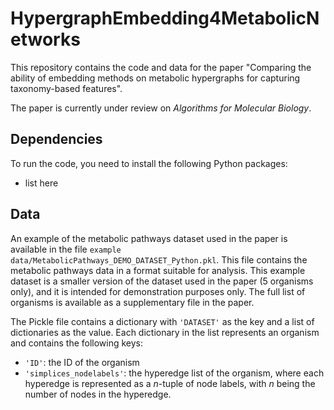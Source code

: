 # HypergraphEmbedding4MetabolicNetworks

This repository contains the code and data for the paper "Comparing the ability of embedding methods on metabolic hypergraphs for capturing taxonomy-based features".

The paper is currently under review on _Algorithms for Molecular Biology_.

<!-- ## Data
The dataset used in the paper is available in the file `MetabolicPathways_DATASET_Python.pkl`. This file contains the metabolic pathways data in a format suitable for analysis. -->

## Dependencies
To run the code, you need to install the following Python packages:
- list here

## Data
An example of the metabolic pathways dataset used in the paper is available in the file `example data/MetabolicPathways_DEMO_DATASET_Python.pkl`. This file contains the metabolic pathways data in a format suitable for analysis. This example dataset is a smaller version of the dataset used in the paper (5 organisms only), and it is intended for demonstration purposes only. The full list of organisms is available as a supplementary file in the paper.

The Pickle file contains a dictionary with `'DATASET'` as the key and a list of dictionaries as the value. Each dictionary in the list represents an organism and contains the following keys:
- `'ID'`: the ID of the organism
- `'simplices_nodelabels'`: the hyperedge list of the organism, where each hyperedge is represented as a _n_-tuple of node labels, with _n_ being the number of nodes in the hyperedge.